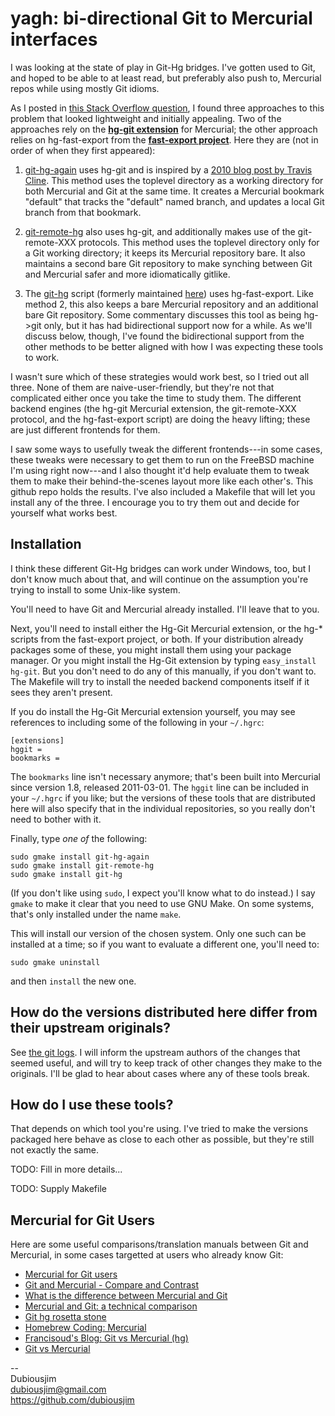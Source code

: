 yagh: bi-directional Git to Mercurial interfaces
================================================

I was looking at the state of play in Git-Hg bridges. I've gotten used to Git, and hoped to be able to at least read, but preferably also push to, Mercurial repos while using mostly Git idioms.

As I posted in [this Stack Overflow question](http://stackoverflow.com/a/11178693/272427), I found three approaches to this problem that looked lightweight and initially appealing. Two of the approaches rely on the [**hg-git extension**](http://hg-git.github.com/) for Mercurial; the other approach relies on hg-fast-export from the [**fast-export project**](http://repo.or.cz/w/fast-export.git). Here they are (not in order of when they first appeared):

  1. [git-hg-again](https://github.com/abourget/git-hg-again) uses hg-git and is inspired by a [2010 blog post by Travis Cline](http://traviscline.com/blog/2010/04/27/using-hg-git-to-work-in-git-and-push-to-hg/). This method uses the toplevel directory as a working directory for both Mercurial and Git at the same time. It creates a Mercurial bookmark "default" that tracks the "default" named branch, and updates a local Git branch from that bookmark. 

  2. [git-remote-hg](https://github.com/rfk/git-remote-hg) also uses hg-git, and additionally makes use of the git-remote-XXX protocols. This method uses the toplevel directory only for a Git working directory; it keeps its Mercurial repository bare. It also maintains a second bare Git repository to make synching between Git and Mercurial safer and more idiomatically gitlike.

  3. The [git-hg](https://github.com/cosmin/git-hg) script (formerly maintained [here](https://github.com/offbytwo/git-hg)) uses hg-fast-export. Like method 2, this also keeps a bare Mercurial repository and an additional bare Git repository. Some commentary discusses this tool as being hg->git only, but it has had bidirectional support now for a while. As we'll discuss below, though, I've found the bidirectional support from the other methods to be better aligned with how I was expecting these tools to work.

I wasn't sure which of these strategies would work best, so I tried out all three. None of them are naive-user-friendly, but they're not that complicated either once you take the time to study them. The different backend engines (the hg-git Mercurial extension, the git-remote-XXX protocol, and the hg-fast-export script) are doing the heavy lifting; these are just different frontends for them.

I saw some ways to usefully tweak the different frontends---in some cases, these tweaks were necessary to get them to run on the FreeBSD machine I'm using right now---and I also thought it'd help evaluate them to tweak them to make their behind-the-scenes layout more like each other's. This github repo holds the results. I've also included a Makefile that will let you install any of the three. I encourage you to try them out and decide for yourself what works best.


## Installation ##

I think these different Git-Hg bridges can work under Windows, too, but I don't know much about that, and will continue on the assumption you're trying to install to some Unix-like system.

You'll need to have Git and Mercurial already installed. I'll leave that to you.

Next, you'll need to install either the Hg-Git Mercurial extension, or the hg-* scripts from the fast-export project, or both. If your distribution already packages some of these, you might install them using your package manager. Or you might install the Hg-Git extension by typing `easy_install hg-git`. But you don't need to do 
 any of this manually, if you don't want to. The Makefile will try to install the needed backend components itself if it sees they aren't present.

If you do install the Hg-Git Mercurial extension yourself, you may see references to including some of the following in your `~/.hgrc`:

    [extensions]
    hggit = 
    bookmarks =

The `bookmarks` line isn't necessary anymore; that's been built into Mercurial since version 1.8, released 2011-03-01. The `hggit` line can be included in your `~/.hgrc` if you like; but the versions of these tools that are distributed here will also specify that in the individual repositories, so you really don't need to bother with it.

Finally, type *one of* the following:

    sudo gmake install git-hg-again
    sudo gmake install git-remote-hg
    sudo gmake install git-hg

(If you don't like using `sudo`, I expect you'll know what to do instead.) I say `gmake` to make it clear that you need to use GNU Make. On some systems, that's only installed under the name `make`.

This will install our version of the chosen system. Only one such can be installed at a time; so if you want to evaluate a different one, you'll need to:

    sudo gmake uninstall

and then `install` the new one.


## How do the versions distributed here differ from their upstream originals? ##

See [the git logs](https://github.com/dubiousjim/yagh/commits/master). I will inform the upstream authors of the changes that seemed useful, and will try to keep track of other changes they make to the originals. I'll be glad to hear about cases where any of these tools break.


## How do I use these tools? ##

That depends on which tool you're using. I've tried to make the versions packaged here behave as close to each other as possible, but they're still not exactly the same.

TODO: Fill in more details...

TODO: Supply Makefile



## Mercurial for Git Users ##

Here are some useful comparisons/translation manuals between Git and Mercurial, in some cases targetted at users who already know Git:

  * [Mercurial for Git users](http://mercurial.selenic.com/wiki/GitConcepts)
  * [Git and Mercurial - Compare and Contrast](http://stackoverflow.com/questions/1598759/git-and-mercurial-compare-and-contrast)
  * [What is the difference between Mercurial and Git](http://stackoverflow.com/questions/35837/what-is-the-difference-between-mercurial-and-git)
  * [Mercurial and Git: a technical comparison](http://alblue.bandlem.com/2011/03/mercurial-and-git-technical-comparison.html)
  * [Git hg rosetta stone](https://github.com/sympy/sympy/wiki/Git-hg-rosetta-stone)
  * [Homebrew Coding: Mercurial](http://quirkygba.blogspot.com/2009/04/mercurial.html)
  * [Francisoud's Blog: Git vs Mercurial (hg)](http://francisoud.blogspot.com/2010/07/git-vs-mercurial.html)
  * [Git vs Mercurial](http://www.wikivs.com/wiki/Git_vs_Mercurial)


--  
Dubiousjim  
dubiousjim@gmail.com  
https://github.com/dubiousjim  

